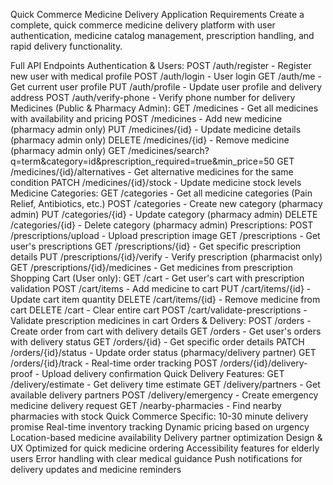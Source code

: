 Quick Commerce Medicine Delivery Application
Requirements
Create a complete, quick commerce medicine delivery platform with user authentication, medicine catalog management, prescription handling, and rapid delivery functionality.

Full API Endpoints
Authentication & Users:
POST /auth/register - Register new user with medical profile
POST /auth/login - User login
GET /auth/me - Get current user profile
PUT /auth/profile - Update user profile and delivery address
POST /auth/verify-phone - Verify phone number for delivery
Medicines (Public & Pharmacy Admin):
GET /medicines - Get all medicines with availability and pricing
POST /medicines - Add new medicine (pharmacy admin only)
PUT /medicines/{id} - Update medicine details (pharmacy admin only)
DELETE /medicines/{id} - Remove medicine (pharmacy admin only)
GET /medicines/search?q=term&category=id&prescription_required=true&min_price=50
GET /medicines/{id}/alternatives - Get alternative medicines for the same condition
PATCH /medicines/{id}/stock - Update medicine stock levels
Medicine Categories:
GET /categories - Get all medicine categories (Pain Relief, Antibiotics, etc.)
POST /categories - Create new category (pharmacy admin)
PUT /categories/{id} - Update category (pharmacy admin)
DELETE /categories/{id} - Delete category (pharmacy admin)
Prescriptions:
POST /prescriptions/upload - Upload prescription image
GET /prescriptions - Get user's prescriptions
GET /prescriptions/{id} - Get specific prescription details
PUT /prescriptions/{id}/verify - Verify prescription (pharmacist only)
GET /prescriptions/{id}/medicines - Get medicines from prescription
Shopping Cart (User only):
GET /cart - Get user's cart with prescription validation
POST /cart/items - Add medicine to cart
PUT /cart/items/{id} - Update cart item quantity
DELETE /cart/items/{id} - Remove medicine from cart
DELETE /cart - Clear entire cart
POST /cart/validate-prescriptions - Validate prescription medicines in cart
Orders & Delivery:
POST /orders - Create order from cart with delivery details
GET /orders - Get user's orders with delivery status
GET /orders/{id} - Get specific order details
PATCH /orders/{id}/status - Update order status (pharmacy/delivery partner)
GET /orders/{id}/track - Real-time order tracking
POST /orders/{id}/delivery-proof - Upload delivery confirmation
Quick Delivery Features:
GET /delivery/estimate - Get delivery time estimate
GET /delivery/partners - Get available delivery partners
POST /delivery/emergency - Create emergency medicine delivery request
GET /nearby-pharmacies - Find nearby pharmacies with stock
Quick Commerce Specific:
10-30 minute delivery promise
Real-time inventory tracking
Dynamic pricing based on urgency
Location-based medicine availability
Delivery partner optimization
Design & UX
Optimized for quick medicine ordering
Accessibility features for elderly users
Error handling with clear medical guidance
Push notifications for delivery updates and medicine reminders